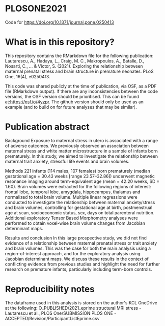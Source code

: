 # PLOSONE2021
Code for https://doi.org/10.1371/journal.pone.0250413

# What is in this repository? 
This repository contains the RMarkdown file for the following publication: Lautarescu, A., Hadaya, L., Craig, M. C., Makropoulos, A., Batalle, D., Nosarti, C., ... & Victor, S. (2021). Exploring the relationship between maternal prenatal stress and brain structure in premature neonates. PLoS One, 16(4), e0250413.

This code was shared publicly at the time of publication, via OSF, as a PDF file (RMarkdown output). If there are any inconsistencies between the code versions, the OSF version should be prioritised. This can be found at:https://osf.io/4yzpr. The github version should only be used as an example (and to build on for future analyses that may be similar).

# Publication abstract
Background
Exposure to maternal stress in utero is associated with a range of adverse outcomes. We previously observed an association between maternal stress and white matter microstructure in a sample of infants born prematurely. In this study, we aimed to investigate the relationship between maternal trait anxiety, stressful life events and brain volumes.

Methods
221 infants (114 males, 107 females) born prematurely (median gestational age = 30.43 weeks [range 23.57–32.86]) underwent magnetic resonance imaging around term-equivalent age (mean = 42.20 weeks, SD = 1.60). Brain volumes were extracted for the following regions of interest: frontal lobe, temporal lobe, amygdala, hippocampus, thalamus and normalized to total brain volume. Multiple linear regressions were conducted to investigate the relationship between maternal anxiety/stress and brain volumes, controlling for gestational age at birth, postmenstrual age at scan, socioeconomic status, sex, days on total parenteral nutrition. Additional exploratory Tensor Based Morphometry analyses were performed to obtain voxel-wise brain volume changes from Jacobian determinant maps.

Results and conclusion
In this large prospective study, we did not find evidence of a relationship between maternal prenatal stress or trait anxiety and brain volumes. This was the case for both the main analysis using a region-of-interest approach, and for the exploratory analysis using Jacobian determinant maps. We discuss these results in the context of conflicting evidence from previous studies and highlight the need for further research on premature infants, particularly including term-born controls.

# Reproducibility notes
The dataframe used in this analysis is stored on the author's KCL OneDrive at the following: O_PUBLISHED/2021_eprime structural MRI stress - Lautarescu et al., PLOS One/SUBMISSION PLOS ONE - ACCEPTED/Revision/ParticipantListEprime.csv


